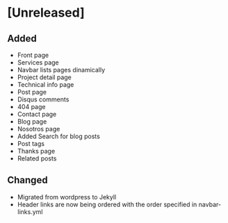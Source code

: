 # [Unreleased]

## Added

* Front page
* Services page
* Navbar lists pages dinamically
* Project detail page
* Technical info page
* Post page
* Disqus comments
* 404 page
* Contact page
* Blog page
* Nosotros page
* Added Search for blog posts
* Post tags
* Thanks page
* Related posts

## Changed

* Migrated from wordpress to Jekyll
* Header links are now being ordered with the order specified in
  navbar-links.yml
